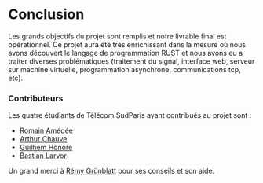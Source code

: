 # Conclusion

Les grands objectifs du projet sont remplis et notre livrable final est opérationnel. Ce projet aura été très enrichissant dans la mesure où nous avons découvert le langage de programmation RUST et nous avons eu a traiter diverses problématiques (traitement du signal, interface web, serveur sur machine virtuelle, programmation asynchrone, communications tcp, etc).

### Contributeurs

Les quatre étudiants de Télécom SudParis ayant contribués au projet sont : 
* [Romain Amédée](https://github.com/Witaek)
* [Arthur Chauve](https://github.com/ArthurChauve)
* [Guilhem Honoré](https://github.com/GuilhemHnr)
* [Bastian Larvor](https://github.com/blaaass)

Un grand merci à [Rémy Grünblatt](https://github.com/rgrunbla) pour ses conseils et son aide.